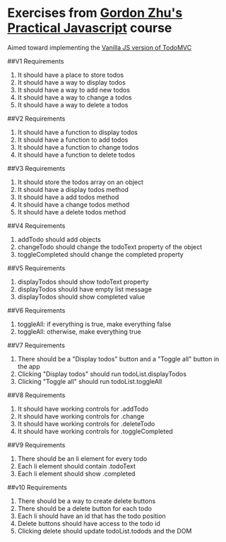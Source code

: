 # Exercises from [Gordon Zhu's Practical Javascript](https://watchandcode.com/courses/practical-javascript/lectures/975960) course

Aimed toward implementing the [Vanilla JS version of TodoMVC](http://todomvc.com/examples/vanillajs/#/active)

##V1 Requirements

1. It should have a place to store todos
2. It should have a way to display todos
3. It should have a way to add new todos
4. It should have a way to change a todos
5. It should have a way to delete a todos

##V2 Requirements

1. It should have a function to display todos
2. It should have a function to add todos
3. It should have a function to change todos
4. It should have a function to delete todos

##V3 Requirements

1. It should store the todos array on an object
1. It should have a display todos method
2. It should have a add todos method
3. It should have a change todos method
4. It should have a delete todos method

##V4 Requirements

1. addTodo should add objects
2. changeTodo should change the todoText property of the object
3. toggleCompleted should change the completed property

##V5 Requirements

1. displayTodos should show todoText property
2. displayTodos should have empty list message
3. displayTodos should show completed value

##V6 Requirements

1. toggleAll: if everything is true, make everything false
2. toggleAll: otherwise, make everything true

##V7 Requirements

1. There should be a "Display todos" button and a "Toggle all" button in the app
2. Clicking "Display todos" should run todoList.displayTodos
3. Clicking "Toggle all" should run todoList.toggleAll

##V8 Requirements

1. It should have working controls for .addTodo
2. It should have working controls for .change
3. It should have working controls for .deleteTodo
4. It should have working controls for .toggleCompleted

##V9 Requirements

1. There should be an li element for every todo
2. Each li element should contain .todoText
3. Each li element should show .completed

##v10 Requirements

1. There should be a way to create delete buttons
2. There should be a delete button for each todo
3. Each li should have an id that has the todo position
4. Delete buttons should have access to the todo id
5. Clicking delete should update todoList.todods and the DOM



